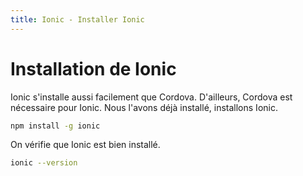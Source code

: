 ```yaml
---
title: Ionic - Installer Ionic
---
```


# Installation de Ionic

Ionic s'installe aussi facilement que Cordova. D'ailleurs, Cordova est nécessaire pour Ionic. Nous l'avons déjà installé, installons Ionic.

```bash
npm install -g ionic
```

On vérifie que Ionic est bien installé.

```bash
ionic --version
```
